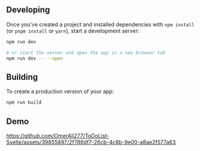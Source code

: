 ## Developing

Once you've created a project and installed dependencies with `npm install` (or `pnpm install` or `yarn`), start a development server:

```bash
npm run dev

# or start the server and open the app in a new browser tab
npm run dev -- --open
```

## Building

To create a production version of your app:

```bash
npm run build
```

## Demo



https://github.com/OmerAli277/ToDoList-Svelte/assets/39855897/2f786df7-26cb-4c8b-9e00-a8ae2f577a63

